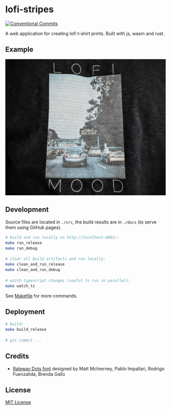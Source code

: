 # lofi-stripes

[![Conventional Commits](https://img.shields.io/badge/Conventional%20Commits-1.0.0-green.svg)](https://conventionalcommits.org)

A web application for creating lofi t-shirt prints.
Built with js, wasm and rust.

## Example

![photo that shows a t-shirt with a print created in the app](./docs/data/demo.jpg)

## Development

Source files are located in `./src`, the build results are in `./docs`
(to serve them using GitHub pages).

```bash
# build and run locally on http://localhost:8001/:
make run_release
make run_debug

# clear all build artifacts and run locally:
make clean_and_run_release
make clean_and_run_debug

# watch typescript changes (useful to run in parallel):
make watch_ts
```

See [Makefile](./Makefile) for more commands.

## Deployment

```bash
# build:
make build_release

# git commit ...
```

## Credits

- [Raleway Dots font](https://fonts.google.com/specimen/Raleway+Dots/about?query=raleway+dots) designed by Matt McInerney, Pablo Impallari, Rodrigo Fuenzalida, Brenda Gallo

## License

[MIT License](./LICENSE)
